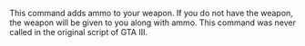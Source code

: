 This command adds ammo to your weapon. If you do not have the weapon, the weapon will be given to you along with ammo. This command was never called in the original script of GTA III.
